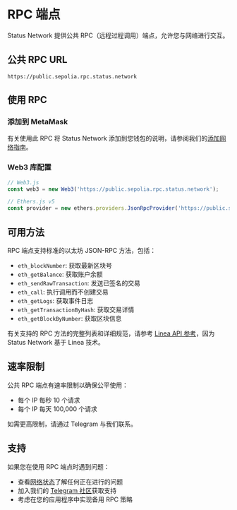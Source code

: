 # RPC 端点

Status Network 提供公共 RPC（远程过程调用）端点，允许您与网络进行交互。

## 公共 RPC URL

```
https://public.sepolia.rpc.status.network
```

## 使用 RPC

### 添加到 MetaMask
有关使用此 RPC 将 Status Network 添加到您钱包的说明，请参阅我们的[添加网络指南](../general-info/add-status-network.md)。

### Web3 库配置

```javascript
// Web3.js
const web3 = new Web3('https://public.sepolia.rpc.status.network');

// Ethers.js v5
const provider = new ethers.providers.JsonRpcProvider('https://public.sepolia.rpc.status.network');
```

## 可用方法

RPC 端点支持标准的以太坊 JSON-RPC 方法，包括：

- `eth_blockNumber`: 获取最新区块号
- `eth_getBalance`: 获取账户余额
- `eth_sendRawTransaction`: 发送已签名的交易
- `eth_call`: 执行调用而不创建交易
- `eth_getLogs`: 获取事件日志
- `eth_getTransactionByHash`: 获取交易详情
- `eth_getBlockByNumber`: 获取区块信息

有关支持的 RPC 方法的完整列表和详细规范，请参考 [Linea API 参考](https://docs.linea.build/api/reference)，因为 Status Network 基于 Linea 技术。

## 速率限制

公共 RPC 端点有速率限制以确保公平使用：
- 每个 IP 每秒 10 个请求
- 每个 IP 每天 100,000 个请求

如需更高限制，请通过 Telegram 与我们联系。

## 支持

如果您在使用 RPC 端点时遇到问题：
- 查看[网络状态](https://health.status.network)了解任何正在进行的问题
- 加入我们的 [Telegram 社区](https://t.me)获取支持
- 考虑在您的应用程序中实现备用 RPC 策略
